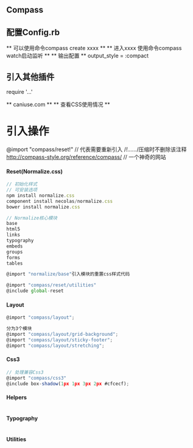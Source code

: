 Compass
----

## 配置Config.rb
** 可以使用命令compass create xxxx **
** 进入xxxx 使用命令compass watch启动监听 **
** 输出配置 **
output_style = :compact
## 引入其他插件
require '...'

** caniuse.com **
** 查看CSS使用情况 **


引入操作
====
@import "compass/reset!" // 代表需要重新引入
/*!……*/压缩时不删除该注释
http://compass-style.org/reference/compass/
// 一个神奇的网站

#### Reset(Normalize.css)
```js
// 初始化样式
// 可安装选项
npm install normalize.css
component install necolas/normalize.css
bower install normalize.css

// Normalize核心模块
base
html5
links
typography
embeds
groups
forms
tables

@import "normalize/base"引入模块的重置css样式代码

@import "compass/reset/utilities"
@include global-reset
```

#### Layout
```js
@import "compass/layout";

分为3个模块
@import "compass/layout/grid-background";
@import "compass/layout/sticky-footer";
@import "compass/layout/stretching";
```

#### Css3
```js
// 处理兼容Css3
@import "compass/css3"
@include box-shadow(1px 1px 3px 2px #cfcecf);

```

#### Helpers
```js

```

#### Typography
```js

```

#### Utilities
```js

```